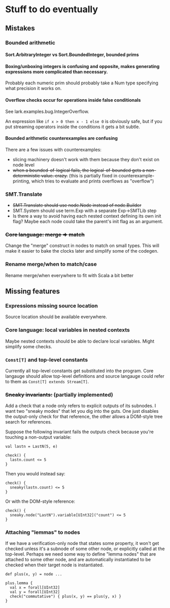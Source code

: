 # Stuff to do eventually

## Mistakes

### Bounded arithmetic
#### Sort.ArbitraryInteger vs Sort.BoundedInteger, bounded prims
#### Boxing/unboxing integers is confusing and opposite, makes generating expressions more complicated than necessary.

Probably each numeric prim should probably take a Num type specifying what precision it works on.

#### Overflow checks occur for operations inside false conditionals
See lark.examples.bug.IntegerOverflow.

An expression like `if x > 0 then x - 1 else 0` is obviously safe, but if you put streaming operators inside the conditions it gets a bit subtle.

#### Bounded arithmetic counterexamples are confusing
There are a few issues with counterexamples:
* slicing machinery doesn't work with them because they don't exist on node level
* ~~when a bounded-of-logical fails, the logical-of-bounded gets a non-deterministic value. crazy.~~ (this is partially fixed in counterexample-printing, which tries to evaluate and prints overflows as "overflow")

### SMT.Translate
* ~~SMT.Translate should use node.Node instead of node.Builder~~
* SMT.System should use term.Exp with a separate Exp->SMTLib step
* Is there a way to avoid having each nested context defining its own init flag? Maybe each node could take the parent's init flag as an argument.


### ~~Core language: merge => match~~
Change the "merge" construct in nodes to match on small types.
This will make it easier to bake the clocks later and simplify some of the codegen.

### Rename merge/when to match/case
Rename merge/when everywhere to fit with Scala a bit better

## Missing features

### Expressions missing source location
Source location should be available everywhere.

### Core language: local variables in nested contexts
Maybe nested contexts should be able to declare local variables. Might simplify some checks.

### `Const[T]` and top-level constants

Currently all top-level constants get substituted into the program.
Core langauge should allow top-level definitions and source langauge could refer to them as `Const[T] extends Stream[T]`.

### ~~Sneaky invariants:~~ (partially implemented)
Add a check that a node only refers to explicit outputs of its subnodes.
I want two "sneaky modes" that let you dig into the guts.
One just disables the output-only check for that reference, the other allows a DOM-style tree search for references.

Suppose the following invariant fails the outputs check because you're touching a non-output variable:
```
val lastn = LastN(5, e)

check() {
  lastn.count <= 5
}
```

Then you would instead say:
```
check() {
  sneaky(lastn.count) <= 5
}
```

Or with the DOM-style reference:
```
check() {
  sneaky.node("LastN").variable[UInt32]("count") <= 5
}
```


### Attaching "lemmas" to nodes
If we have a verification-only node that states some property, it won't get checked unless it's a subnode of some other node, or explicitly called at the top-level.
Perhaps we need some way to define "lemma nodes" that are attached to some other node, and are automatically instantiated to be checked when their target node is instantiated.
```
def plus(x, y) = node ...

plus.lemma {
  val x = forall[UInt32]
  val y = forall[UInt32]
  check("commutative") { plus(x, y) == plus(y, x) }
}
```